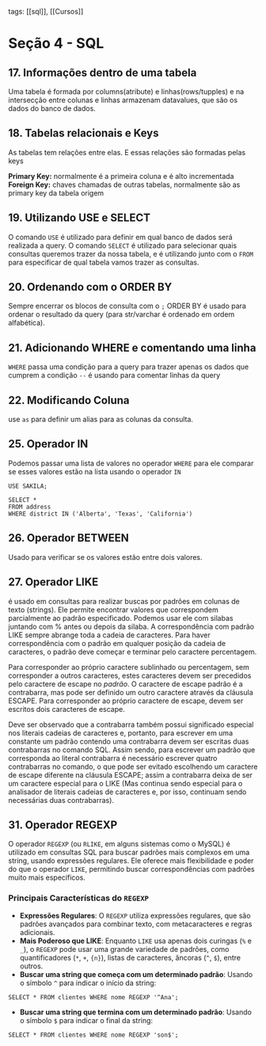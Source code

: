 tags: [[sql]], [[Cursos]]

# Seção 4 - SQL

## 17. Informações dentro de uma tabela

Uma tabela é formada por columns(atribute) e linhas(rows/tupples) e na intersecção entre colunas e linhas armazenam datavalues, que são os dados do banco de dados.
## 18. Tabelas relacionais e Keys
As tabelas tem relações entre elas. E essas relações são formadas pelas keys

**Primary Key:** normalmente é a primeira coluna e é alto incrementada
**Foreign Key:** chaves chamadas de outras tabelas, normalmente são as primary key da tabela origem
## 19. Utilizando USE e SELECT
O comando ```USE``` é utilizado para definir em qual banco de dados será realizada a query.
O comando ``SELECT`` é utilizado para selecionar quais consultas queremos trazer da nossa tabela, e é utilizando junto com o ``FROM`` para especificar de qual tabela vamos trazer as consultas. 
## 20. Ordenando com o ORDER BY
Sempre encerrar os blocos de consulta com o ``;`` 
ORDER BY é usado para ordenar o resultado da query (para str/varchar é ordenado em ordem alfabética).
## 21. Adicionando WHERE e comentando uma linha
```WHERE``` passa uma condição para a query para trazer apenas os dados que cumprem a condição
``--`` é usando para comentar linhas da query
## 22. Modificando Coluna
use ``as`` para definir um alias para as colunas da consulta.
## 25. Operador IN
Podemos passar uma lista de valores no operador ``WHERE`` para ele comparar se esses valores estão na lista usando o operador ``IN``
```
USE SAKILA;

SELECT *
FROM address
WHERE district IN ('Alberta', 'Texas', 'California')
```
## 26. Operador BETWEEN
Usado para verificar se os valores estão entre dois valores.
## 27. Operador LIKE
é usado em consultas para realizar buscas por padrões em colunas de texto (strings). Ele permite encontrar valores que correspondem parcialmente ao padrão especificado.
Podemos usar ele com silabas juntando com % antes ou depois da silaba.
A correspondência com padrão LIKE sempre abrange toda a cadeia de caracteres. Para haver correspondência com o padrão em qualquer posição da cadeia de caracteres, o padrão deve começar e terminar pelo caractere percentagem.

Para corresponder ao próprio caractere sublinhado ou percentagem, sem corresponder a outros caracteres, estes caracteres devem ser precedidos pelo caractere de escape no _padrão_. O caractere de escape padrão é a contrabarra, mas pode ser definido um outro caractere através da cláusula ESCAPE. Para corresponder ao próprio caractere de escape, devem ser escritos dois caracteres de escape.

Deve ser observado que a contrabarra também possui significado especial nos literais cadeias de caracteres e, portanto, para escrever em uma constante um padrão contendo uma contrabarra devem ser escritas duas contrabarras no comando SQL. Assim sendo, para escrever um padrão que corresponda ao literal contrabarra é necessário escrever quatro contrabarras no comando, o que pode ser evitado escolhendo um caractere de escape diferente na cláusula ESCAPE; assim a contrabarra deixa de ser um caractere especial para o LIKE (Mas continua sendo especial para o analisador de literais cadeias de caracteres e, por isso, continuam sendo necessárias duas contrabarras).
## 31. Operador REGEXP
O operador `REGEXP` (ou `RLIKE`, em alguns sistemas como o MySQL) é utilizado em consultas SQL para buscar padrões mais complexos em uma string, usando expressões regulares. Ele oferece mais flexibilidade e poder do que o operador `LIKE`, permitindo buscar correspondências com padrões muito mais específicos.

### Principais Características do `REGEXP`

- **Expressões Regulares**: O `REGEXP` utiliza expressões regulares, que são padrões avançados para combinar texto, com metacaracteres e regras adicionais.
- **Mais Poderoso que LIKE**: Enquanto `LIKE` usa apenas dois curingas (`%` e `_`), o `REGEXP` pode usar uma grande variedade de padrões, como quantificadores (`*`, `+`, `{n}`), listas de caracteres, âncoras (`^`, `$`), entre outros.
- **Buscar uma string que começa com um determinado padrão**: Usando o símbolo `^` para indicar o início da string:
```
SELECT * FROM clientes WHERE nome REGEXP '^Ana';
```
- **Buscar uma string que termina com um determinado padrão**: Usando o símbolo `$` para indicar o final da string:
```
SELECT * FROM clientes WHERE nome REGEXP 'son$';
```
